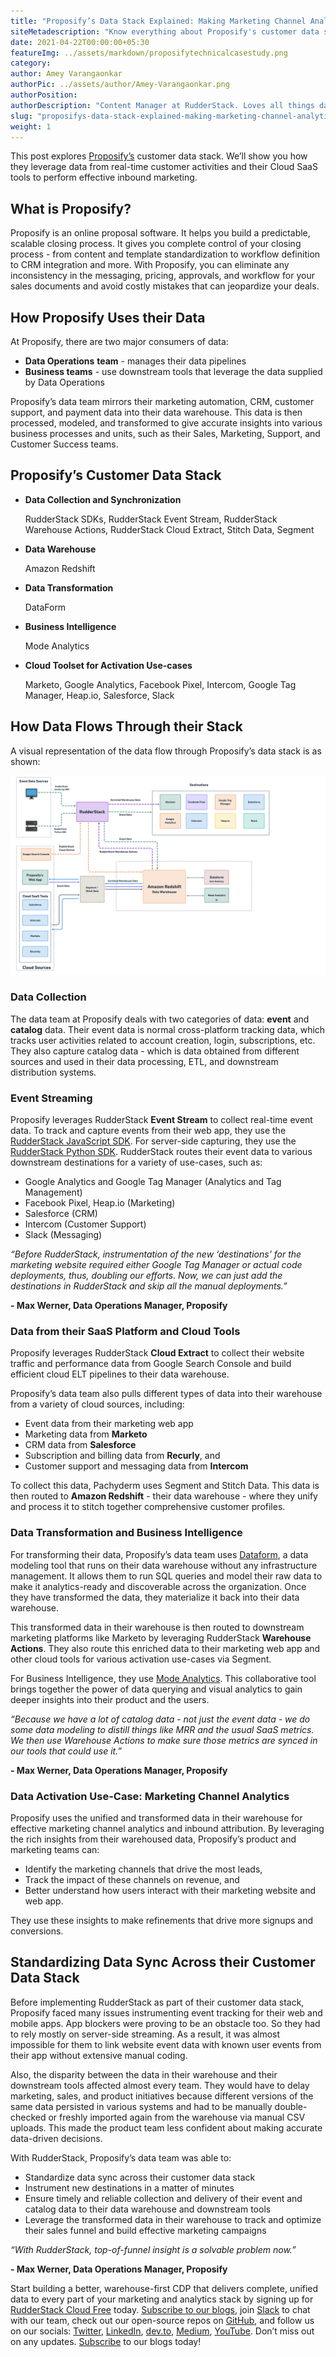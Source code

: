 ```yaml
---
title: "Proposify’s Data Stack Explained: Making Marketing Channel Analytics and Inbound Attribution a Solvable Problem with RudderStack"
siteMetadescription: "Know everything about Proposify's customer data stack, data collection, standardization, analytics, and more through this insightful blog."
date: 2021-04-22T00:00:00+05:30
featureImg: ../assets/markdown/proposifytechnicalcasestudy.png
category:
author: Amey Varangaonkar
authorPic: ../assets/author/Amey-Varangaonkar.png
authorPosition:
authorDescription: "Content Manager at RudderStack. Loves all things data. Manchester United, music, and sci-fi fan, among other things."
slug: "proposifys-data-stack-explained-making-marketing-channel-analytics-and-inbound-attribution-a-solvable-problem-with-rudderstack"
weight: 1
---
```



This post explores [Proposify’s](https://www.proposify.com/) customer data stack. We’ll show you how they leverage data from real-time customer activities and their Cloud SaaS tools to perform effective inbound marketing. 


## What is Proposify?

Proposify is an online proposal software. It helps you build a predictable, scalable closing process. It gives you complete control of your closing process - from content and template standardization to workflow definition to CRM integration and more. With Proposify, you can eliminate any inconsistency in the messaging, pricing, approvals, and workflow for your sales documents and avoid costly mistakes that can jeopardize your deals.


## How Proposify Uses their Data

At Proposify, there are two major consumers of data:



*   **Data Operations** **team** - manages their data pipelines
*   **Business teams** - use downstream tools that leverage the data supplied by Data Operations

Proposify’s data team mirrors their marketing automation, CRM, customer support, and payment data into their data warehouse. This data is then processed, modeled, and transformed to give accurate insights into various business processes and units, such as their Sales, Marketing, Support, and Customer Success teams.


## Proposify’s Customer Data Stack



*   **Data Collection and Synchronization**

    RudderStack SDKs, RudderStack Event Stream, RudderStack Warehouse Actions, RudderStack Cloud Extract, Stitch Data, Segment

*   **Data Warehouse**

    Amazon Redshift

*   **Data Transformation**

    DataForm

*   **Business Intelligence**

    Mode Analytics

*   **Cloud Toolset for Activation Use-cases**

    Marketo, Google Analytics, Facebook Pixel, Intercom, Google Tag Manager, Heap.io, Salesforce, Slack



## How Data Flows Through their Stack

A visual representation of the data flow through Proposify’s data stack is as shown:





![Proposify’s Data Stack](../assets/markdown/proposifystack.png)



### Data Collection

The data team at Proposify deals with two categories of data: **event** and **catalog** data. Their event data is normal cross-platform tracking data, which tracks user activities related to account creation, login, subscriptions, etc. They also capture catalog data - which is data obtained from different sources and used in their data processing, ETL, and downstream distribution systems.


### Event Streaming

Proposify leverages RudderStack **Event Stream** to collect real-time event data. To track and capture events from their web app, they use the [RudderStack JavaScript SDK](https://docs.rudderstack.com/rudderstack-sdk-integration-guides/rudderstack-javascript-sdk). For server-side capturing, they use the [RudderStack Python SDK](https://docs.rudderstack.com/rudderstack-sdk-integration-guides/rudderstack-python-sdk). RudderStack routes their event data to various downstream destinations for a variety of use-cases, such as:



*   Google Analytics and Google Tag Manager (Analytics and Tag Management)
*   Facebook Pixel, Heap.io (Marketing)
*   Salesforce (CRM)
*   Intercom (Customer Support)
*   Slack (Messaging)

_“Before RudderStack, instrumentation of the new ‘destinations’ for the marketing website required either Google Tag Manager or actual code deployments, thus, doubling our efforts. Now, we can just add the destinations in RudderStack and skip all the manual deployments.”_

**- Max Werner, Data Operations Manager, Proposify**


### Data from their SaaS Platform and Cloud Tools

Proposify leverages RudderStack **Cloud Extract** to collect their website traffic and performance data from Google Search Console and build efficient cloud ELT pipelines to their data warehouse. 

Proposify’s data team also pulls different types of data into their warehouse from a variety of cloud sources, including:



*   Event data from their marketing web app
*   Marketing data from **Marketo**
*   CRM data from **Salesforce**
*   Subscription and billing data from **Recurly**, and
*   Customer support and messaging data from **Intercom**

To collect this data, Pachyderm uses Segment and Stitch Data. This data is then routed to **Amazon Redshift** - their data warehouse - where they unify and process it to stitch together comprehensive customer profiles.


### Data Transformation and Business Intelligence

For transforming their data, Proposify’s data team uses [Dataform](https://dataform.co/), a data modeling tool that runs on their data warehouse without any infrastructure management. It allows them to run SQL queries and model their raw data to make it analytics-ready and discoverable across the organization. Once they have transformed the data, they materialize it back into their data warehouse.

This transformed data in their warehouse is then routed to downstream marketing platforms like Marketo by leveraging RudderStack **Warehouse Actions**. They also route this enriched data to their marketing web app and other cloud tools for various activation use-cases via Segment.

For Business Intelligence, they use [Mode Analytics](https://mode.com/). This collaborative tool brings together the power of data querying and visual analytics to gain deeper insights into their product and the users.

_“Because we have a lot of catalog data - not just the event data - we do some data modeling to distill things like MRR and the usual SaaS metrics. We then use Warehouse Actions to make sure those metrics are synced in our tools that could use it.”_



   **- Max Werner, Data Operations Manager, Proposify**


### Data Activation Use-Case: Marketing Channel Analytics

Proposify uses the unified and transformed data in their warehouse for effective marketing channel analytics and inbound attribution. By leveraging the rich insights from their warehoused data, Proposify’s product and marketing teams can:



*   Identify the marketing channels that drive the most leads,  
*   Track the impact of these channels on revenue, and
*   Better understand how users interact with their marketing website and web app. 

They use these insights to make refinements that drive more signups and conversions.


## Standardizing Data Sync Across their Customer Data Stack

Before implementing RudderStack as part of their customer data stack, Proposify faced many issues instrumenting event tracking for their web and mobile apps. App blockers were proving to be an obstacle too. So they had to rely mostly on server-side streaming. As a result, it was almost impossible for them to link website event data with known user events from their app without extensive manual coding.

Also, the disparity between the data in their warehouse and their downstream tools affected almost every team. They would have to delay marketing, sales, and product initiatives because different versions of the same data persisted in various systems and had to be manually double-checked or freshly imported again from the warehouse via manual CSV uploads. This made the product team less confident about making accurate data-driven decisions.

With RudderStack, Proposify’s data team was able to:



*   Standardize data sync across their customer data stack
*   Instrument new destinations in a matter of minutes
*   Ensure timely and reliable collection and delivery of their event and catalog data to their data warehouse and downstream tools 
*   Leverage the transformed data in their warehouse to track and optimize their sales funnel and build effective marketing campaigns

_“With RudderStack, top-of-funnel insight is a solvable problem now.”_

**- Max Werner, Data Operations Manager, Proposify**

Start building a better, warehouse-first CDP that delivers complete, unified data to every part of your marketing and analytics stack by signing up for [RudderStack Cloud Free](https://app.rudderlabs.com/signup?type=freetrial) today. [Subscribe to our blogs](https://rudderstack.com/blog/), join [Slack](https://resources.rudderstack.com/join-rudderstack-slack) to chat with our team, check out our open-source repos on [GitHub](https://github.com/rudderlabs), and follow us on our socials: [Twitter](https://twitter.com/RudderStack), [LinkedIn](https://www.linkedin.com/company/rudderlabs/), [dev.to](http://dev.to/), [Medium](https://rudderstack.medium.com/), [YouTube](https://www.youtube.com/channel/UCgV-B77bV_-LOmKYHw8jvBw). Don’t miss out on any updates. [Subscribe](https://rudderstack.com/blog/) to our blogs today!

